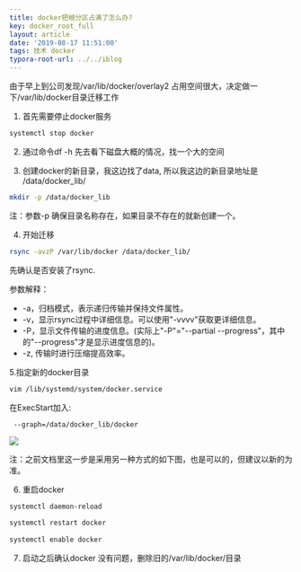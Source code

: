 ```yaml
---
title: docker把根分区占满了怎么办?
key: docker_root_full
layout: article
date: '2019-08-17 11:51:00'
tags: 技术 docker
typora-root-url: ../../iblog
---
```


由于早上到公司发现/var/lib/docker/overlay2 占用空间很大，决定做一下/var/lib/docker目录迁移工作

1. 首先需要停止docker服务

```bash
systemctl stop docker
```

2. 通过命令df -h 先去看下磁盘大概的情况，找一个大的空间

3. 创建docker的新目录，我这边找了data, 所以我这边的新目录地址是 /data/docker_lib/

```bash
mkdir -p /data/docker_lib
```

注：参数-p 确保目录名称存在，如果目录不存在的就新创建一个。

4. 开始迁移

```bash
rsync -avzP /var/lib/docker /data/docker_lib/
```

先确认是否安装了rsync.

参数解释：

- -a，归档模式，表示递归传输并保持文件属性。
- -v，显示rsync过程中详细信息。可以使用"-vvvv"获取更详细信息。
- -P，显示文件传输的进度信息。(实际上"-P"="--partial --progress"，其中的"--progress"才是显示进度信息的)。
- -z,   传输时进行压缩提高效率。

5.指定新的docker目录

```bash
vim /lib/systemd/system/docker.service
```

在ExecStart加入:  

```
 --graph=/data/docker_lib/docker
```

![](https://imgs.zhangbaobao.cn/img/20190817172706.png)

注：之前文档里这一步是采用另一种方式的如下图，也是可以的，但建议以新的为准。

6. 重启docker

```bash
systemctl daemon-reload
 
systemctl restart docker
 
systemctl enable docker
```

7. 启动之后确认docker 没有问题，删除旧的/var/lib/docker/目录


